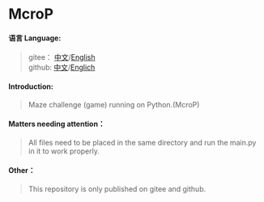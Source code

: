 # McroP

#### 语言   Language:
>gitee： [中文](https://gitee.com/yxrlyg/mcrop)/[English](https://gitee.com/yxrlyg/mcrop/blob/master/README-en.md)\
  github:  [中文](https://github.com/lyggb721210/Examples/blob/master/README-zh_ch.md)/[Englich](https://github.com/lyggb721210/Examples)
#### Introduction:
>Maze challenge (game) running on Python.(McroP)
#### Matters needing attention：
>All files need to be placed in the same directory and run the main.py in it to work properly.
#### Other：
>This repository is only published on gitee and github.
